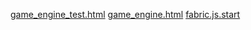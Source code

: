 [game_engine_test.html](/tools/game_engine/examples/test/game_engine_test.html)
[game_engine.html](/tools/game_engine/examples/game_engine.html)
[fabric.js.start](/github_repositories/fabric.js/examples/fabric.js.start.html)
